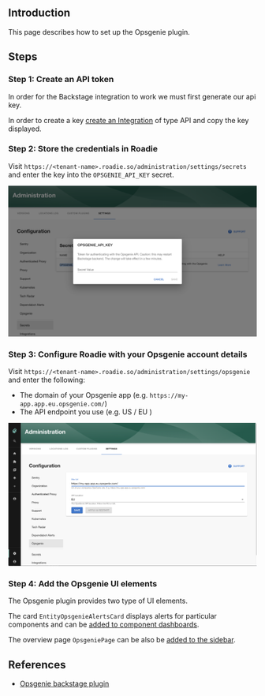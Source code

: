 
## Introduction

This page describes how to set up the Opsgenie plugin.

## Steps

### Step 1: Create an API token

In order for the Backstage integration to work we must first generate our api key.

In order to create a key [create an Integration](https://support.atlassian.com/opsgenie/docs/create-a-default-api-integration/) of type API and copy the key displayed.

### Step 2: Store the credentials in Roadie

Visit `https://<tenant-name>.roadie.so/administration/settings/secrets` and enter the key into the `OPSGENIE_API_KEY` secret.

![Set OPSGENIE_API_KEY via UI](./secret.png)

### Step 3: Configure Roadie with your Opsgenie account details

Visit `https://<tenant-name>.roadie.so/administration/settings/opsgenie` and enter the following:
* The domain of your Opsgenie app (e.g. `https://my-app.app.eu.opsgenie.com/`)
* The API endpoint you use (e.g. US / EU )

![Set Opsgenie Config](./config.png)

### Step 4: Add the Opsgenie UI elements

The Opsgenie plugin provides two type of UI elements. 

The card `EntityOpsgenieAlertsCard` displays alerts for particular components and can be [added to component dashboards](/docs/getting-started/updating-the-ui/#updating-dashboards). 

The overview page `OpsgeniePage` can be also be [added to the sidebar](/docs/getting-started/updating-the-ui#updating-the-sidebar).

## References

- [Opsgenie backstage plugin](https://github.com/K-Phoen/backstage-plugin-opsgenie)
